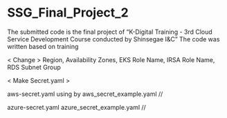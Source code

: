 # SSG_Final_Project_2
The submitted code is the final project of “K-Digital Training - 3rd Cloud
Service Development Course conducted by Shinsegae I&C”
The code was written based on training

< Change >
Region,
Availability Zones,
EKS Role Name,
IRSA Role Name,
RDS Subnet Group

< Make Secret.yaml >

aws-secret.yaml using by aws_secret_example.yaml
//

azure-secret.yaml azure_secret_example.yaml
//